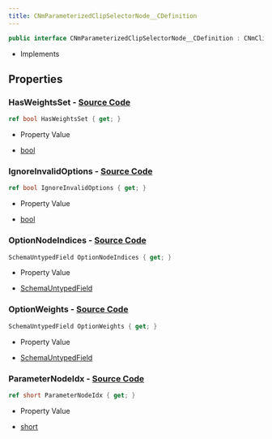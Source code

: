```yaml
---
title: CNmParameterizedClipSelectorNode__CDefinition
---
```


```csharp
public interface CNmParameterizedClipSelectorNode__CDefinition : CNmClipReferenceNode__CDefinition, CNmPoseNode__CDefinition, CNmGraphNode__CDefinition, ISchemaClass<CNmGraphNode__CDefinition>, ISchemaClass<CNmPoseNode__CDefinition>, ISchemaClass<CNmClipReferenceNode__CDefinition>, ISchemaClass<CNmParameterizedClipSelectorNode__CDefinition>, ISchemaField, ISchemaClass, INativeHandle
```

- Implements

## Properties

### **HasWeightsSet** - [Source Code](https://github.com/swiftly-solution/swiftlys2/blob/main/managed/src/SwiftlyS2.Generated/Schemas/Interfaces/CNmParameterizedClipSelectorNode__CDefinition.cs#L26)

```csharp
ref bool HasWeightsSet { get; }
```

- Property Value

- [bool](https://learn.microsoft.com/dotnet/api/system.boolean)

### **IgnoreInvalidOptions** - [Source Code](https://github.com/swiftly-solution/swiftlys2/blob/main/managed/src/SwiftlyS2.Generated/Schemas/Interfaces/CNmParameterizedClipSelectorNode__CDefinition.cs#L24)

```csharp
ref bool IgnoreInvalidOptions { get; }
```

- Property Value

- [bool](https://learn.microsoft.com/dotnet/api/system.boolean)

### **OptionNodeIndices** - [Source Code](https://github.com/swiftly-solution/swiftlys2/blob/main/managed/src/SwiftlyS2.Generated/Schemas/Interfaces/CNmParameterizedClipSelectorNode__CDefinition.cs#L17)

```csharp
SchemaUntypedField OptionNodeIndices { get; }
```

- Property Value

- [SchemaUntypedField](/docs/api/shared/schemas/schemauntypedfield)

### **OptionWeights** - [Source Code](https://github.com/swiftly-solution/swiftlys2/blob/main/managed/src/SwiftlyS2.Generated/Schemas/Interfaces/CNmParameterizedClipSelectorNode__CDefinition.cs#L20)

```csharp
SchemaUntypedField OptionWeights { get; }
```

- Property Value

- [SchemaUntypedField](/docs/api/shared/schemas/schemauntypedfield)

### **ParameterNodeIdx** - [Source Code](https://github.com/swiftly-solution/swiftlys2/blob/main/managed/src/SwiftlyS2.Generated/Schemas/Interfaces/CNmParameterizedClipSelectorNode__CDefinition.cs#L22)

```csharp
ref short ParameterNodeIdx { get; }
```

- Property Value

- [short](https://learn.microsoft.com/dotnet/api/system.int16)

